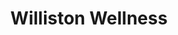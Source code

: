 ---
title: "Williston Wellness"
url: /williston-park/williston-wellness/
shop: Nahrungsergänzung
---